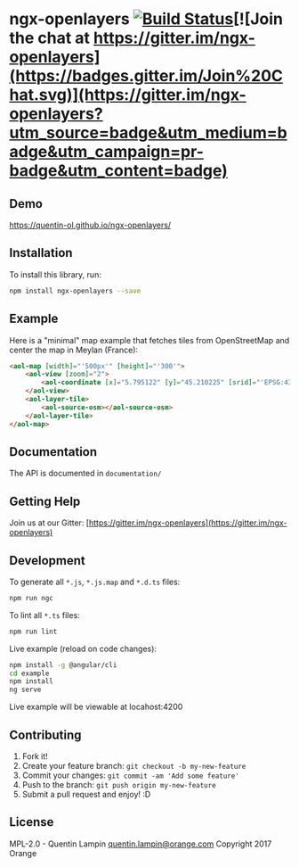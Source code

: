 # ngx-openlayers [![Build Status](https://travis-ci.org/quentin-ol/ngx-openlayers.svg?branch=master)](https://travis-ci.org/quentin-ol/ngx-openlayers)[![Join the chat at https://gitter.im/ngx-openlayers](https://badges.gitter.im/Join%20Chat.svg)](https://gitter.im/ngx-openlayers?utm_source=badge&utm_medium=badge&utm_campaign=pr-badge&utm_content=badge)

## Demo
https://quentin-ol.github.io/ngx-openlayers/

## Installation

To install this library, run:

```bash
npm install ngx-openlayers --save
```

## Example

Here is a "minimal" map example that fetches tiles from OpenStreetMap and center the map in Meylan (France):

```html
<aol-map [width]="'500px'" [height]="'300'">
    <aol-view [zoom]="2">
        <aol-coordinate [x]="5.795122" [y]="45.210225" [srid]="'EPSG:4326'"></aol-coordinate>
    </aol-view>
    <aol-layer-tile>
        <aol-source-osm></aol-source-osm>
    </aol-layer-tile>
</aol-map>
```

## Documentation

The API is documented in `documentation/`

## Getting Help

Join us at our Gitter: [https://gitter.im/ngx-openlayers](https://gitter.im/ngx-openlayers)

## Development

To generate all `*.js`, `*.js.map` and `*.d.ts` files:

```bash
npm run ngc
```

To lint all `*.ts` files:

```bash
npm run lint
```

Live example (reload on code changes):

```bash
npm install -g @angular/cli
cd example
npm install
ng serve
```

Live example will be viewable at locahost:4200

## Contributing

1. Fork it!
2. Create your feature branch: `git checkout -b my-new-feature`
3. Commit your changes: `git commit -am 'Add some feature'`
4. Push to the branch: `git push origin my-new-feature`
5. Submit a pull request and enjoy! :D

## License

MPL-2.0 - Quentin Lampin <quentin.lampin@orange.com> Copyright 2017 Orange
